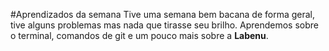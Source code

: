 #Aprendizados da semana
Tive uma semana bem bacana de forma geral, tive alguns problemas mas nada que tirasse seu brilho. Aprendemos sobre o terminal, comandos de git e um pouco mais sobre a **Labenu**.
